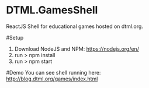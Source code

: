 # DTML.GamesShell
ReactJS Shell for educational games hosted on dtml.org. 

#Setup

1. Download NodeJS and NPM: https://nodejs.org/en/
2. run > npm install
3. run > npm start

#Demo
You can see shell running here: http://blog.dtml.org/games/index.html